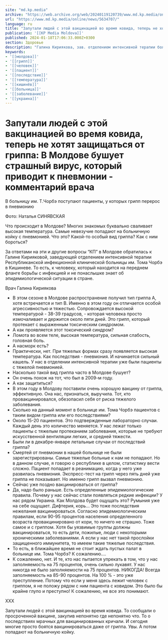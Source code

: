 ```yaml
---
site: "md.kp.media"
archive: "https://web.archive.org/web/20240119120739/www.md.kp.media/online/news/5634707/"
url: "https://www.md.kp.media/online/news/5634707/"
language: ru
title: "Запутали людей с этой вакцинацией во время ковида, теперь не хотят защищаться от гриппа: В Молдове бушует страшный вирус, который приводит к пневмонии - комментарий врача"
publication: '[[KP Media Moldova]]'
published: 2024-01-18T17:06:33.000Z+0300
section: Здоровье
description: "Галина Кириякова, зав. отделением интенсивной терапии больницы им.Т. Чорбэ рассказала “КП” в Молдове, в чем опасность распространяемого сегодня вируса гриппа"
keywords:
- '[[молдова]]'
- '[[грипп]]'
- '[[человек]]'
- '[[пациент]]'
- '[[последствие]]'
- '[[температура]]'
- '[[кишинёв]]'
- '[[больница]]'
- '[[заболевание]]'
- '[[украина]]'
---
```


# Запутали людей с этой вакцинацией во время ковида, теперь не хотят защищаться от гриппа: В Молдове бушует страшный вирус, который приводит к пневмонии - комментарий врача

В больницу им. Т.Чорбэ поступают пациенты, у которых грипп перерос в пневмонию

Фото: Наталья СИНЯВСКАЯ

Что происходит в Молдове? Многих знакомых буквально сваливает высокая температура. Самые невезучие попадают на больничную койку с пневмонией. Что это? Какой-то особый вид гриппа? Как с ним бороться?

За ответами на эти и другие вопросы “КП” в Молдове обратилась к Галине Кирияковой, заведующей отделением интенсивной терапии Республиканской инфекционной клинической больницы им. Тома Чорбэ в Кишиневе. То есть, к человеку, который находится на переднем фланге борьбы с инфекцией и не понаслышке знает об эпидемиологической ситуации в стране.

Врач Галина Кириякова

- В этом сезоне в Молдове распространение получил тип гриппа А, хотя встречается и тип В. Именно в этом году он отличается особой агрессивностью и тяжестью. Сопровождается высокой температурой - 38-39 градусов, - которая человека просто измочаливает и держится около пяти дней. Это грипп, который протекает с выраженным токсическим синдромом.
- А как проявляется этот токсический синдром?
- Ломота во всем теле, высокая температура, сильная слабость, головная боль.
- А насморк есть?
- Практически, нет. При тяжелых формах сразу появляется высокая температура. Как последствия - пневмония. И начинается сильный кашель. У нас в отделении интенсивной терапии уже были пациенты с тяжелой пневмонией.
- Насколько такой вид гриппа часто в Молдове бушует?
- Он очень похож на тот, что был в 2009-м году.
- А как защититься?
- В этом году в Молдову поставили очень хорошую вакцину от гриппа, эффективную. Она нас, признаться, выручила. Тот, кто провакцинировался, обезопасил себя от риска тяжелого заболевания.
- Сколько на данный момент в больнице им. Тома Чорбэ пациентов с таким видом гриппа или его последствиями?
- Около 15-20 пациентов. Это подтвержденные лабораторно случаи. Каждый день это количество меняется. У нас лежат только пациенты с тяжелым протеканием заболевания, которые не требуют искусственной вентиляции легких, и средней тяжести.
- Были ли в декабре-январе летальные случаи от последствий гриппа?
- Смертей от пневмонии в нашей больнице не были зарегистрированы. Самые тяжелые больные к нам не попадают. Но в данном случае, я говорю о республике в целом, статистику вести сложно. Пациент попадает в реанимацию, когда у него уже развилась пневмония. Экспресс-тест на грипп через пять дней уже гриппа не показывает. Но именно грипп вызвал пневмонию.
- Сейчас уже поздно вакцинироваться от гриппа?
- Да, надо было раньше. Есть определенные эпидемиологические правила. Почему у нас сейчас стали появляться редкие инфекции? У нас рядом Украина. Как Молдова будет ощущать это? Румыния уже на себе ощущает. Дифтерия, корь… Это тоже последствия нежелания вакцинироваться. Согласно эпидемиологическим правилам, если 90-95 процентов населения определенного возраста провакцинировано от кори, то ничего не страшно. Тоже самое и с гриппом. Хотя бы уязвимые группы должны вакцинироваться, то есть дети, пожилые, люди с некоторыми хроническими заболеваниями. А если у нас нет такой прослойки защищенного иммунитета, то имеем такие тяжелые последствия.
- То есть, в ближайшее время не стоит ждать пустых палат в больнице им. Тома Чорбэ? К сожалению….
- К сожалению, нет. И те, кто нас пытается упрекать в том, что у нас заполняемость на 75 процентов, очень сильно лукавят. У нас никогда не было заполняемости на 75 процентов. НИКОГДА! Всегда заполняемость на 85-90 процентов. На 100 % - это уже преступление. Потому что если у меня здесь лежит человек с гриппом, я не положу рядом с ним пациента с ковидом. Это было бы крайне глупо и преступно! К сожалению, не все это понимают.

ХХХ

Запутали людей с этой вакцинацией во время ковида. То сообщали о просроченной вакцине, закупив непонятно где непонятно что. То о последствиях мрачных для вакцинированных кричали. И сегодня многие просто боятся вакцинироваться даже от гриппа. Увы. А потом попадают на больничную койку.